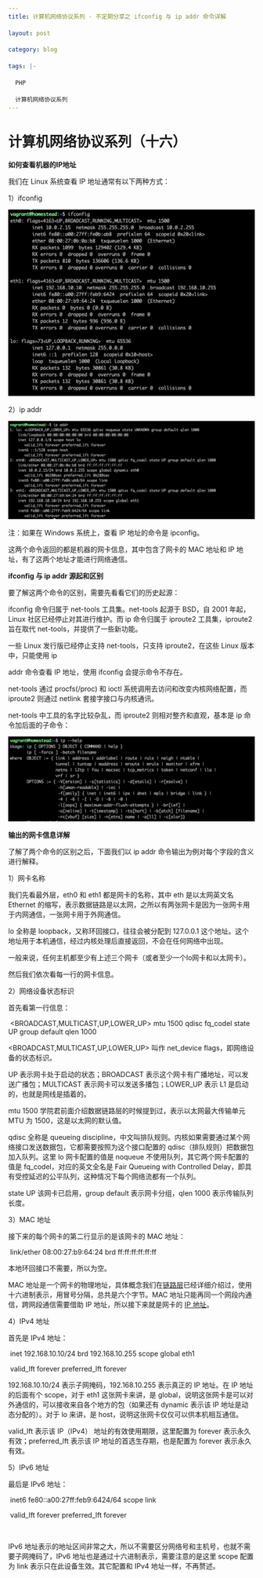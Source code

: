 ```yaml
---
title: 计算机网络协议系列 - 不定期分享之 ifconfig 与 ip addr 命令详解

layout: post

category: blog

tags: |-

  PHP

  计算机网络协议系列
---
```




# 计算机网络协议系列（十六）



**如何查看机器的IP地址**

我们在 Linux 系统查看 IP 地址通常有以下两种方式：

1）ifconfig

![img](/assets/post/23d004da516220dee854b9a721eddceacef109735fbea7785a48e983808d4a94.png)

2）ip addr

![img](/assets/post/6f2ac02ebb52c9aeb9cca768bd213aa253f6bea0d5c3b7b3380be239625ff54e.png)

注：如果在 Windows 系统上，查看 IP 地址的命令是 ipconfig。

这两个命令返回的都是机器的网卡信息，其中包含了网卡的 MAC 地址和 IP 地址，有了这两个地址才能进行网络通信。

**ifconfig 与 ip addr 源起和区别**

要了解这两个命令的区别，需要先看看它们的历史起源：

ifconfig 命令归属于 net-tools 工具集。net-tools 起源于 BSD，自 2001 年起，Linux 社区已经停止对其进行维护。而 ip 命令归属于 iproute2 工具集，iproute2 旨在取代 net-tools，并提供了一些新功能。

一些 Linux 发行版已经停止支持 net-tools，只支持 iproute2，在这些 Linux 版本中，只能使用 ip

addr 命令查看 IP 地址，使用 ifconfig 会提示命令不存在。

net-tools 通过 procfs(/proc) 和 ioctl 系统调用去访问和改变内核网络配置，而 iproute2 则通过 netlink 套接字接口与内核通讯。

net-tools 中工具的名字比较杂乱，而 iproute2 则相对整齐和直观，基本是 ip 命令加后面的子命令：

![img](/assets/post/e532599a965e74eeb5565d13f7cfdc0db2433aab443838d33eb62d1b0514e591.png)

**输出的网卡信息详解**

了解了两个命令的区别之后，下面我们以 ip addr 命令输出为例对每个字段的含义进行解释。

1）网卡名称

我们先看最外层，eth0 和 eth1 都是网卡的名称，其中 eth 是以太网英文名 Ethernet 的缩写，表示数据链路是以太网，之所以有两张网卡是因为一张网卡用于内网通信，一张网卡用于外网通信。

lo 全称是 loopback，又称环回接口，往往会被分配到 127.0.0.1 这个地址。这个地址用于本机通信，经过内核处理后直接返回，不会在任何网络中出现。

一般来说，任何主机都至少有上述三个网卡（或者至少一个lo网卡和以太网卡）。

然后我们依次看每一行的网卡信息。

2）网络设备状态标识

首先看第一行信息：

​    <BROADCAST,MULTICAST,UP,LOWER_UP> mtu 1500 qdisc fq_codel state UP group default qlen 1000

<BROADCAST,MULTICAST,UP,LOWER_UP> 叫作 net_device flags，即网络设备的状态标识。

UP 表示网卡处于启动的状态；BROADCAST 表示这个网卡有广播地址，可以发送广播包；MULTICAST 表示网卡可以发送多播包；LOWER_UP 表示 L1 是启动的，也就是网线是插着的。

mtu 1500 学院君前面介绍数据链路层的时候提到过，表示以太网最大传输单元 MTU 为 1500，这是以太网的默认值。

qdisc 全称是 queueing discipline，中文叫排队规则。内核如果需要通过某个网络接口发送数据包，它都需要按照为这个接口配置的 qdisc（排队规则）把数据包加入队列。这里 lo 网卡配置的值是 noqueue 不使用队列，其它两个网卡配置的值是 fq_codel，对应的英文全名是 Fair Queueing with Controlled Delay，即具有受控延迟的公平队列，这种情况下每个网络流都有一个队列。

state UP 该网卡已启用，group default 表示网卡分组，qlen 1000 表示传输队列长度。

3）MAC 地址

接下来的每个网卡的第二行显示的是该网卡的 MAC 地址：

​    link/ether 08:00:27:b9:64:24 brd ff:ff:ff:ff:ff:ff

本地环回接口不需要，所以为空。

MAC 地址是一个网卡的物理地址，具体概念我们在[链路层](https://articles.zsxq.com/id_uspqbr5knj78.html)已经详细介绍过，使用十六进制表示，用冒号分隔，总共是六个字节。MAC 地址只能再同一个网段内通信，跨网段通信需要借助 IP 地址，所以接下来就是网卡的 [IP 地址](https://articles.zsxq.com/id_16g49gbkcjon.html)。

4）IPv4 地址

首先是 IPv4 地址：

​    inet 192.168.10.10/24 brd 192.168.10.255 scope global eth1

​        valid_lft forever preferred_lft forever

192.168.10.10/24 表示子网掩码，192.168.10.255 表示真正的 IP 地址。在 IP 地址的后面有个 scope，对于 eth1 这张网卡来讲，是 global，说明这张网卡是可以对外通信的，可以接收来自各个地方的包（如果还有 dynamic 表示该 IP 地址是动态分配的）。对于 lo 来讲，是 host，说明这张网卡仅仅可以供本机相互通信。

valid_lft 表示该 IP（IPv4） 地址的有效使用期限，这里配置为 forever 表示永久有效；preferred_lft 表示该 IP 地址的首选生存期，也是配置为 forever 表示永久有效。

5）IPv6 地址

最后是 IPv6 地址：

​    inet6 fe80::a00:27ff:feb9:6424/64 scope link

​        valid_lft forever preferred_lft forever

​        

IPv6 地址表示的地址区间非常之大，所以不需要区分网络号和主机号，也就不需要子网掩码了，IPv6 地址也是通过十六进制表示，需要注意的是这里 scope 配置为 link 表示只在此设备生效。其它配置和 IPv4 地址一样，不再赘述。